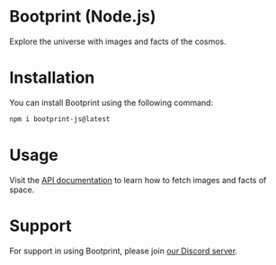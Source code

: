 # Bootprint (Node.js)
Explore the universe with images and facts of the cosmos.

# Installation
You can install Bootprint using the following command:
```bash
npm i bootprint-js@latest
```

# Usage
Visit the [API documentation](https://bootprint.space/) to learn how to fetch images and facts of space.

# Support
For support in using Bootprint, please join [our Discord server](https://discord.gg/nxR5YN6R9q).
